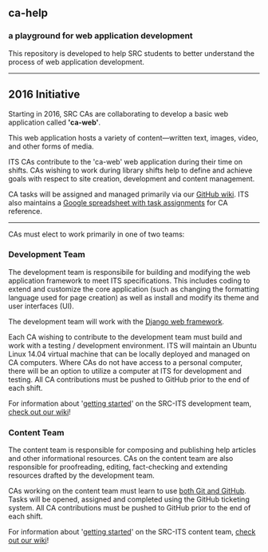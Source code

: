 ## ca-help

### a playground for web application development

This repository is developed to help SRC students to better understand the process of web application development.


----
## 2016 Initiative


Starting in 2016, SRC CAs are collaborating to develop a basic web application called **'ca-web'**.

This web application hosts a variety of content&mdash;written text, images, video, and other forms of media.

ITS CAs contribute to the 'ca-web' web application during their time on shifts.  CAs wishing to work during library shifts help to define and achieve goals with respect to site creation, development and content management.

CA tasks will be assigned and managed primarily via our [GitHub wiki](https://github.com/src-its/ca-web/wiki/). ITS also maintains a [Google spreadsheet with task assignments](https://docs.google.com/spreadsheets/d/11RLaTHYF4iGLeoE_8zSLclmo9oeqn0KDi4CKvMPRQyE/edit#gid=0) for CA reference.

---

CAs must elect to work primarily in one of two teams:


### Development Team

The development team is responsibile for building and modifying the web application framework to meet ITS specifications.  This includes coding to extend and customize the core application (such as changing the formatting language used for page creation) as well as install and modify its theme and user interfaces (UI).

The development team will work with the [Django web framework](https://www.djangoproject.com/).

Each CA wishing to contribute to the development team must build and work with a testing / development environment.  ITS will maintain an Ubuntu Linux 14.04 virtual machine that can be locally deployed and managed on CA computers.  Where CAs do not have access to a personal computer, there will be an option to utilize a computer at ITS for development and testing. All CA contributions must be pushed to GitHub prior to the end of each shift.

For information about '[getting started](https://github.com/src-its/ca-help/wiki/Development-Team-%7C-Getting-Started)' on the SRC-ITS development team, [check out our wiki](https://github.com/src-its/ca-help/wiki/Development-Team-%7C-Getting-Started)!



### Content Team

The content team is responsible for composing and publishing help articles and other informational resources. CAs on the content team are also responsible for proofreading, editing, fact-checking and extending resources drafted by the development team.

CAs working on the content team must learn to use [both Git and GitHub](). Tasks will be opened, assigned and completed using the GitHub ticketing system.  All CA contributions must be pushed to GitHub prior to the end of each shift.

For information about '[getting started](https://github.com/src-its/ca-web/wiki/Content-Team-%7C-Getting-Started)' on the SRC-ITS content team, [check out our wiki](https://github.com/src-its/ca-web/wiki/Content-Team-%7C-Getting-Started)!

